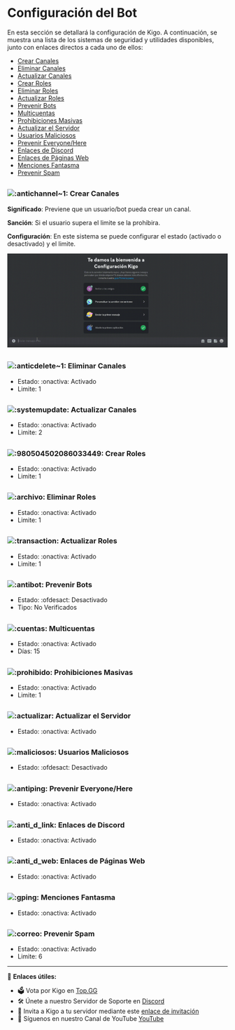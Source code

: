# Configuración del Bot

En esta sección se detallará la configuración de Kigo. A continuación, se muestra una lista de los sistemas de seguridad y utilidades disponibles, junto con enlaces directos a cada uno de ellos:

- [Crear Canales](#crear-canales)
- [Eliminar Canales](#eliminar-canales)
- [Actualizar Canales](#actualizar-canales)
- [Crear Roles](#crear-roles)
- [Eliminar Roles](#eliminar-roles)
- [Actualizar Roles](#actualizar-roles)
- [Prevenir Bots](#prevenir-bots)
- [Multicuentas](#multicuentas)
- [Prohibiciones Masivas](#prohibiciones-masivas)
- [Actualizar el Servidor](#actualizar-servidor)
- [Usuarios Maliciosos](#usuarios-maliciosos)
- [Prevenir Everyone/Here](#prevenir-everyonehere)
- [Enlaces de Discord](#enlaces-discord)
- [Enlaces de Páginas Web](#enlaces-paginas-web)
- [Menciones Fantasma](#menciones-fantasma)
- [Prevenir Spam](#prevenir-spam)

## <a name="crear-canales"></a>
### <img src="https://cdn.discordapp.com/emojis/980501015616966729.png?v=1" alt=":antichannel~1:" width="24" height="24"> Crear Canales
**Significado**: Previene que un usuario/bot pueda crear un canal.

**Sanción**: Si el usuario supera el limite se la prohibira.

**Configuración**: En este sistema se puede configurar el estado (activado o desactivado) y el limite.

![Crear Canales](./CrearCanales.gif)

## <a name="eliminar-canales"></a>
### <img src="https://cdn.discordapp.com/emojis/980501016090906684.png?v=1" alt=":anticdelete~1:" width="24" height="24"> Eliminar Canales
- Estado: :onactiva: Activado
- Limite: 1

## <a name="actualizar-canales"></a>
### <img src="https://cdn.discordapp.com/emojis/1002597284560777358.png?v=1" alt=":systemupdate:" width="24" height="24"> Actualizar Canales
- Estado: :onactiva: Activado
- Limite: 2

## <a name="crear-roles"></a>
### <img src="https://cdn.discordapp.com/emojis/1112411576448847983.png?v=1" alt=":980504502086033449:" width="24" height="24"> Crear Roles
- Estado: :onactiva: Activado
- Limite: 1

## <a name="eliminar-roles"></a>
### <img src="https://cdn.discordapp.com/emojis/1112028061760749669.png?v=1" alt=":archivo:" width="24" height="24"> Eliminar Roles
- Estado: :onactiva: Activado
- Limite: 1

## <a name="actualizar-roles"></a>
### <img src="https://cdn.discordapp.com/emojis/1002597288247574608.png?v=1" alt=":transaction:" width="24" height="24"> Actualizar Roles
- Estado: :onactiva: Activado
- Limite: 1

## <a name="prevenir-bots"></a>
### <img src="https://cdn.discordapp.com/emojis/980501039079899136.png?v=1" alt=":antibot:" width="24" height="24"> Prevenir Bots
- Estado: :ofdesact: Desactivado
- Tipo: No Verificados

## <a name="multicuentas"></a>
### <img src="https://cdn.discordapp.com/emojis/1112028797940801536.png?v=1" alt=":cuentas:" width="24" height="24"> Multicuentas
- Estado: :onactiva: Activado
- Días: 15

## <a name="prohibiciones-masivas"></a>
### <img src="https://cdn.discordapp.com/emojis/1109797085945012236.png?v=1" alt=":prohibido:" width="24" height="24"> Prohibiciones Masivas
- Estado: :onactiva: Activado
- Limite: 1

## <a name="actualizar-servidor"></a>
### <img src="https://cdn.discordapp.com/emojis/1109797735365869638.png?v=1" alt=":actualizar:" width="24" height="24"> Actualizar el Servidor
- Estado: :onactiva: Activado

## <a name="usuarios-maliciosos"></a>
### <img src="https://cdn.discordapp.com/emojis/993477339361058916.png?v=1" alt=":maliciosos:" width="24" height="24"> Usuarios Maliciosos
- Estado: :ofdesact: Desactivado

## <a name="prevenir-everyonehere"></a>
### <img src="https://cdn.discordapp.com/emojis/993451787359105054.png?v=1" alt=":antiping:" width="24" height="24"> Prevenir Everyone/Here
- Estado: :onactiva: Activado

## <a name="enlaces-discord"></a>
### <img src="https://cdn.discordapp.com/emojis/1054402682334490634.png?v=1" alt=":anti_d_link:" width="24" height="24"> Enlaces de Discord
- Estado: :onactiva: Activado

## <a name="enlaces-paginas-web"></a>
### <img src="https://cdn.discordapp.com/emojis/1054402680304451675.png?v=1" alt=":anti_d_web:" width="24" height="24"> Enlaces de Páginas Web
- Estado: :onactiva: Activado

## <a name="menciones-fantasma"></a>
### <img src="https://cdn.discordapp.com/emojis/992470490201477240.png?v=1" alt=":gping:" width="24" height="24"> Menciones Fantasma
- Estado: :onactiva: Activado

## <a name="prevenir-spam"></a>
### <img src="https://cdn.discordapp.com/emojis/1110194851351384104.png?v=1" alt=":correo:" width="24" height="24"> Prevenir Spam
- Estado: :onactiva: Activado
- Limite: 6

---

📌 **Enlaces útiles:**
- 🗳️ Vota por Kigo en [Top.GG](https://top.gg/bot/917041621042888776)
- 🛠️ Únete a nuestro Servidor de Soporte en [Discord](https://discord.gg/vYThdaJMxh)
- 🔗 Invita a Kigo a tu servidor mediante este [enlace de invitación](https://top.gg/bot/917041621042888776/invite)
- 🎥 Síguenos en nuestro Canal de YouTube [YouTube](https://youtube.com/@KigoBot)
